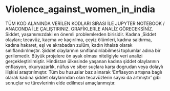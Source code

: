 # Violence_against_women_in_india
TÜM KOD ALANINDA VERİLEN KODLARI SIRASI İLE JUPYTER NOTEBOOK / ANACONDA İLE ÇALIŞTIRINIZ. GRAFİKLERLE ANALİZ GÖRECEKSİNİZ.
Siddet, yaşamımızdaki en önemli problemlerden birisidir. 
Kadına ¸Siddet olayları; tecavüz, kaçma ve kaçırılma, çeyiz ölümleri, kadına saldırma, kadına hakaret, eşi ve akrabadan zulüm, kadın ithalatı olarak sınıflandırılmıştır.
Şiddet olaylarının sınıflandırılabilmesi toplumlar adına bir gerilemedir.
Büyük projelere ön ayak olması niteligiyle veri analizi gerçekleştirilmiştir. 
Hindistan ülkesinde yaşanan kadına şiddet olaylarının enflasyon, okuryazarlık, nüfus ve siber suçlara karşı dogrudan veya dolaylı ilişkisi araştırılmıştır.
Tüm bu hususlar baz alınarak ‘Enflasyon artışına baglı olarak kadına şiddet olaylarından olan tecavüzlerin sayısı da artmıştır’ gibi sonuçlar ve türevlerinin elde edilmesi amaçlanmıştır.

